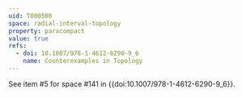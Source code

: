 ```yaml
---
uid: T000500
space: radial-interval-topology
property: paracompact
value: true
refs:
  - doi: 10.1007/978-1-4612-6290-9_6
    name: Counterexamples in Topology
---
```

See item #5 for space #141 in {{doi:10.1007/978-1-4612-6290-9_6}}.
